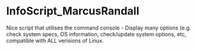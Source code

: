 # InfoScript_MarcusRandall
Nice script that utilises the command console - Display many options (e.g. check system specs, OS information, check/update system options, etc, compatible with ALL verisions of Linux.
